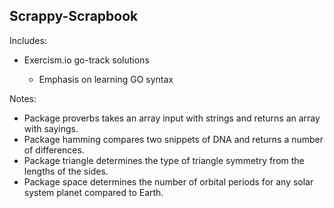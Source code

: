 <!DOCTYPE html>
<html>
<head>
<link href="#" type="text/css" rel="stylesheet">
</head>
<body>
<article>
<h1>Scrappy-Scrapbook</h1>
<p>Includes:
<ul>
<li>Exercism.io go-track solutions</li>
<ul><li>Emphasis on learning GO syntax</li></ul>
</ul>
</p>
<p>Notes:
<ul>
<li>Package proverbs takes an array input with strings and returns an array with sayings.</li>
<li>Package hamming compares two snippets of DNA and returns a number of differences.</li>
<li>Package triangle  determines the type of triangle symmetry from the lengths of the sides.</li>
<li>Package space determines the number of orbital periods for any solar system planet compared to Earth.</li>
</ul>
</p>
</article>
</body>
</html>

